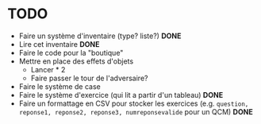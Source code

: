 # TODO

- Faire un système d'inventaire (type? liste?) **DONE**
- Lire cet inventaire **DONE**
- Faire le code pour la "boutique"
- Mettre en place des effets d'objets
    - Lancer * 2
    - Faire passer le tour de l'adversaire?
- Faire le système de case
- Faire le système d'exercice (qui lit a partir d'un tableau) **DONE**
- Faire un formattage en CSV pour stocker les exercices (e.g. `question, reponse1, reponse2, reponse3, numreponsevalide` pour un QCM) **DONE**